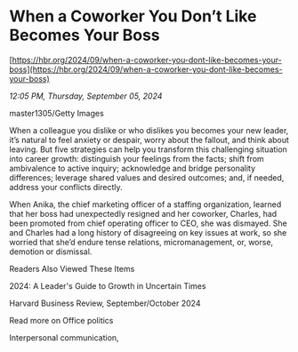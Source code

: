 # When a Coworker You Don’t Like Becomes Your Boss

[https://hbr.org/2024/09/when-a-coworker-you-dont-like-becomes-your-boss](https://hbr.org/2024/09/when-a-coworker-you-dont-like-becomes-your-boss)

*12:05 PM, Thursday, September 05, 2024*

master1305/Getty Images

When a colleague you dislike or who dislikes you becomes your new leader, it’s natural to feel anxiety or despair, worry about the fallout, and think about leaving. But five strategies can help you transform this challenging situation into career growth: distinguish your feelings from the facts; shift from ambivalence to active inquiry; acknowledge and bridge personality differences; leverage shared values and desired outcomes; and, if needed, address your conflicts directly.

When Anika, the chief marketing officer of a staffing organization, learned that her boss had unexpectedly resigned and her coworker, Charles, had been promoted from chief operating officer to CEO, she was dismayed. She and Charles had a long history of disagreeing on key issues at work, so she worried that she’d endure tense relations, micromanagement, or, worse, demotion or dismissal.

Readers Also Viewed These Items

2024: A Leader's Guide to Growth in Uncertain Times

Harvard Business Review, September/October 2024

Read more on Office politics

Interpersonal communication,

